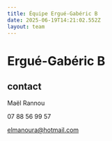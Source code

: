 ```yaml
---
title: Équipe Ergué-Gabéric B
date: 2025-06-19T14:21:02.552Z
layout: team
---
```


# Ergué-Gabéric B



## contact 

Maël Rannou

07 88 56 99 57

elmanoura@hotmail.com

